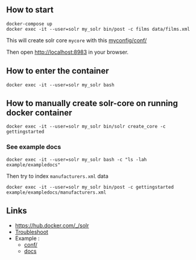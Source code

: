 ## How to start

```
docker-compose up
docker exec -it --user=solr my_solr bin/post -c films data/films.xml
```

This will create solr core `mycore` with this [myconfig/conf/](https://github.com/harryosmar/apache-solr/tree/master/myconfig/conf)

Then open [http://localhost:8983](http://localhost:8983) in your browser.

## How to enter the container

```
docker exec -it --user=solr my_solr bash
```

## How to manually create solr-core on running docker container

```
docker exec -it --user=solr my_solr bin/solr create_core -c gettingstarted
```

### See example docs

```
docker exec -it --user=solr my_solr bash -c "ls -lah example/exampledocs"
```

Then try to index `manufacturers.xml` data

```
docker exec -it --user=solr my_solr bin/post -c gettingstarted example/exampledocs/manufacturers.xml
```

## Links 
- https://hub.docker.com/_/solr
- [Troubleshoot](https://github.com/docker-solr/docker-solr/issues/10)
- Example :
	- [conf/](https://github.com/apache/lucene-solr/tree/master/solr/example/files/conf)
	- [docs](https://github.com/apache/lucene-solr/tree/master/solr/example/exampledocs)
